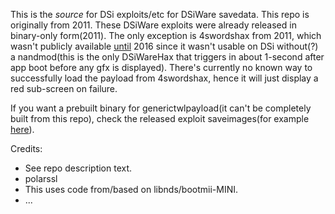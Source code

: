 This is the *source* for DSi exploits/etc for DSiWare savedata. This repo is originally from 2011. These DSiWare exploits were already released in binary-only form(2011). The only exception is 4swordshax from 2011, which wasn't publicly available [until](https://github.com/yellows8/3ds_dsiwarehax_installer) 2016 since it wasn't usable on DSi without(?) a nandmod(this is the only DSiWareHax that triggers in about 1-second after app boot before any gfx is displayed). There's currently no known way to successfully load the payload from 4swordshax, hence it will just display a red sub-screen on failure.

If you want a prebuilt binary for generictwlpayload(it can't be completely built from this repo), check the released exploit saveimages(for example [here](https://github.com/yellows8/3ds_dsiwarehax_installer)).

Credits:
* See repo description text.
* polarssl
* This uses code from/based on libnds/bootmii-MINI.
* ...
